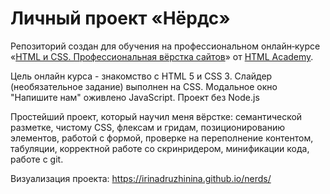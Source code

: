 # Личный проект «Нёрдс»

Репозиторий создан для обучения на профессиональном онлайн‑курсе «[HTML и CSS. Профессиональная вёрстка сайтов](https://htmlacademy.ru/intensive/htmlcss)» от [HTML Academy](https://htmlacademy.ru).

Цель онлайн курса - знакомство с HTML 5 и CSS 3.
Слайдер (необязательное задание) выполнен на CSS. 
Модальное окно "Напишите нам" оживлено JavaScript.
Проект без Node.js

Простейший проект, который научил меня вёрстке: 
семантической разметке,
чистому CSS,
флексам и гридам,
позиционированию элементов,
работой с формой,
проверке на переполнение контентом,
табуляции,
корректной работе со скринридером,
минификации кода,
работе с git.

Визуализация проекта:
https://irinadruzhinina.github.io/nerds/
